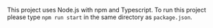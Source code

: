 This project uses Node.js with npm and Typescript.
To run this project please type ```npm run start``` in the same directory as 
```package.json```.